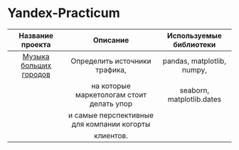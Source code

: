 # Yandex-Practicum


| Название проекта                                  | Описание                                          | Используемые библиотеки     |
|:---------------------------:                      | :---------------------------:                     |:---------------------------:|
| [Музыка больших городов](AnalizBiznesPocazateley)                       | Определить источники трафика,                     | pandas, matplotlib, numpy,  |
|                                                   | на которые маркетологам стоит делать упор         | seaborn, matplotlib.dates   | 
|                                                   | и самые перспективные для компании когорты        |                             |
|                                                   | клиентов.                                         |                             |
